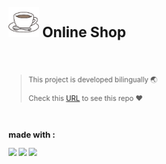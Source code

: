 <h1>
  <img src="https://raw.githubusercontent.com/mahdibaderloo/cafe/8d92c58d4199f776b1b826c3f4492388d1c9c6ae/Images/coffee-svgrepo-com.svg" width="60px">
  Online Shop
</h1>

<br>
<br>

> This project is developed bilingually 🌏
>
> Check this [URL](https://mahdibaderloo.github.io/online-shop/) to see this repo ❤️

<br>

### made with :
![](https://img.shields.io/badge/HTML5-E34F26?style=for-the-badge&logo=html5&logoColor=white)
![](https://img.shields.io/badge/CSS3-1572B6?style=for-the-badge&logo=css3&logoColor=white)
![](https://img.shields.io/badge/JavaScript-323330?style=for-the-badge&logo=javascript&logoColor=F7DF1E)
